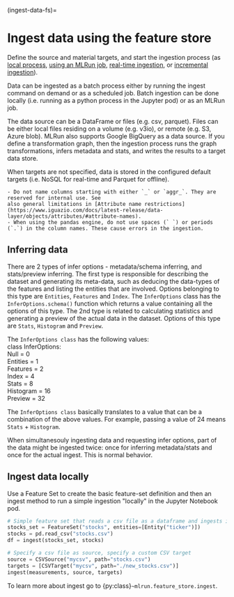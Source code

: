 (ingest-data-fs)=
# Ingest data using the feature store

<!-- taken from feature-store/feature-sets -->

Define the source and material targets, and start the ingestion process (as [local process](#ingest-data-locally), [using an MLRun job](../feature-store/feature-sets.html#ingest-data-using-an-mlrun-job), [real-time ingestion](../feature-store/feature-sets.html#real-time-ingestion), or [incremental ingestion](../feature-store/feature-sets.html#incremental-ingestion)).

Data can be ingested as a batch process either by running the ingest command on demand or as a scheduled job. Batch ingestion 
can be done locally (i.e. running as a python process in the Jupyter pod) or as an MLRun job.

The data source can be a DataFrame or files (e.g. csv, parquet). Files can be either local files residing on a volume (e.g. v3io), 
or remote (e.g. S3, Azure blob). MLRun also supports Google BigQuery as a data source. If you define a transformation graph, then 
the ingestion process runs the graph transformations, infers metadata and stats, and writes the results to a target data store.

When targets are not specified, data is stored in the configured default targets (i.e. NoSQL for real-time and Parquet for offline).


```{admonition} Limitations
- Do not name columns starting with either `_` or `aggr_`. They are reserved for internal use. See 
also general limitations in [Attribute name restrictions](https://www.iguazio.com/docs/latest-release/data-layer/objects/attributes/#attribute-names).
- When using the pandas engine, do not use spaces (` `) or periods (`.`) in the column names. These cause errors in the ingestion.
```

## Inferring data

There are 2 types of infer options - metadata/schema inferring, and stats/preview inferring. The first type is responsible for describing the dataset and generating its meta-data, such as deducing the data-types of the features and listing the entities that are involved. Options belonging to this type are `Entities`, `Features` and `Index`. The `InferOptions` class has the `InferOptions.schema()` function which returns a value containing all the options of this type.
The 2nd type is related to calculating statistics and generating a preview of the actual data in the dataset. Options of this type are `Stats`, `Histogram` and `Preview`. 


The `InferOptions class` has the following values:<br>
class InferOptions:<br>
    Null = 0<br>
    Entities = 1<br>
    Features = 2<br>
    Index = 4<br>
    Stats = 8<br>
    Histogram = 16<br>
    Preview = 32<br>
    
The `InferOptions class` basically translates to a value that can be a combination of the above values. For example, passing a value of 24 means `Stats` + `Histogram`.

When simultanesouly ingesting data and requesting infer options, part of the data might be ingested twice: once for inferring metadata/stats and once for the actual ingest. This is normal behavior.

## Ingest data locally

Use a Feature Set to create the basic feature-set definition and then an ingest method to run a simple ingestion "locally" in the Jupyter Notebook pod.

```python
# Simple feature set that reads a csv file as a dataframe and ingests it as is 
stocks_set = FeatureSet("stocks", entities=[Entity("ticker")])
stocks = pd.read_csv("stocks.csv")
df = ingest(stocks_set, stocks)

# Specify a csv file as source, specify a custom CSV target 
source = CSVSource("mycsv", path="stocks.csv")
targets = [CSVTarget("mycsv", path="./new_stocks.csv")]
ingest(measurements, source, targets)
```

To learn more about ingest go to {py:class}`~mlrun.feature_store.ingest`.
